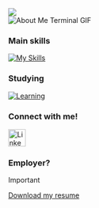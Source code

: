 <!--<img width=50% src="./ChiSkyline.jpg" alt="header"/> -->

<a href="https://git.io/typing-svg">
    <img src="https://readme-typing-svg.herokuapp.com?font=Montserrat&weight=500&size=25&duration=4500&pause=500&color=D9BED1&width=435&lines=Hello%2C+I+am+Atulya+Prasad;Computer+Science+Student+@+UIC"/>
</a>

<!--
    Your own Terminal GIF can be created here -> https://www.terminalgif.com
-->

<div>
    <img src="./assets/about_daria.gif" alt="About Me Terminal GIF"/>
</div>

### Main skills
[![My Skills](https://skillicons.dev/icons?i=py,cpp,c,java,html,matlab,github,autocad,latex)](https://skillicons.dev)

### Studying
[![Learning](https://skillicons.dev/icons?i=sqlite,css,js)](https://skillicons.dev)


### Connect with me!
<div>
    <a href="https://www.linkedin.com/in/atulya-prasad/">
        <img src="https://github.com/user-attachments/assets/880aaea6-79b9-4058-b9b4-342391ca04ea" alt="LinkedIn" width="35" height="35"/>
    </a>
</div>


### Employer?
> [!IMPORTANT]  
> <a href="https://drive.google.com" download>Download my resume</a>

<!-- <img width=100% src="https://capsule-render.vercel.app/api?type=waving&color=D9BED1&height=120&section=footer" alt="footer"/>  -->

